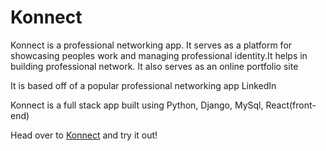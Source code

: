 # Konnect
 Konnect is a professional networking app. It serves as a platform for showcasing peoples work and managing professional identity.It helps in building professional network. It also serves as an online portfolio site

It is based off of a popular professional networking app LinkedIn 

Konnect is a full stack app built using Python, Django, MySql, React(front-end)

Head over to [Konnect](https://prashanth-konnect.herokuapp.com "get Konnected with people") and try it out!
